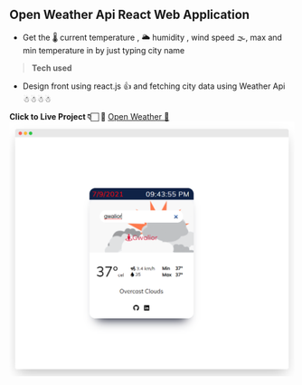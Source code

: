 ## Open Weather Api  React Web Application
* Get the 🌡 current temperature , 🌥  humidity , wind speed 🌫, max and min temperature in by just typing city name 

> **Tech used**
* Design front using react.js 👍 and fetching city data  using Weather Api  ☃☃☃☃

**Click to Live Project 👇🏻 🚀**  [Open Weather 🚀](https://weather-open.herokuapp.com/)
![open Weather image](https://github.com/abhi9720/WeatherReactApp/blob/master/open%20Weather%20.png)

